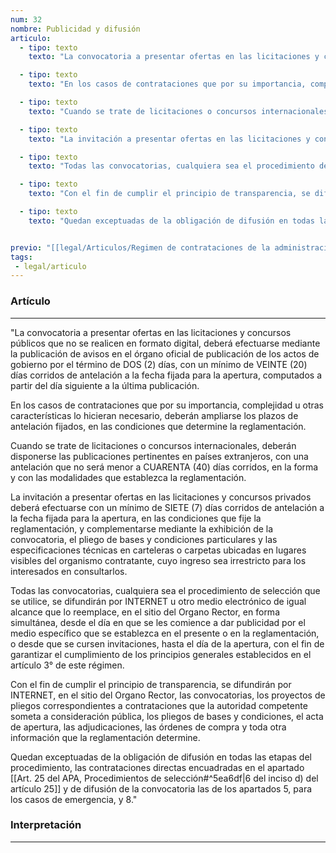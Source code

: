 ```yaml
---
num: 32
nombre: Publicidad y difusión
articulo: 
  - tipo: texto
    texto: "La convocatoria a presentar ofertas en las licitaciones y concursos públicos que no se realicen en formato digital, deberá efectuarse mediante la publicación de avisos en el órgano oficial de publicación de los actos de gobierno por el término de DOS (2) días, con un mínimo de VEINTE (20) días corridos de antelación a la fecha fijada para la apertura, computados a partir del día siguiente a la última publicación."

  - tipo: texto
    texto: "En los casos de contrataciones que por su importancia, complejidad u otras características lo hicieran necesario, deberán ampliarse los plazos de antelación fijados, en las condiciones que determine la reglamentación."

  - tipo: texto
    texto: "Cuando se trate de licitaciones o concursos internacionales, deberán disponerse las publicaciones pertinentes en países extranjeros, con una antelación que no será menor a CUARENTA (40) días corridos, en la forma y con las modalidades que establezca la reglamentación."

  - tipo: texto
    texto: "La invitación a presentar ofertas en las licitaciones y concursos privados deberá efectuarse con un mínimo de SIETE (7) días corridos de antelación a la fecha fijada para la apertura, en las condiciones que fije la reglamentación, y complementarse mediante la exhibición de la convocatoria, el pliego de bases y condiciones particulares y las especificaciones técnicas en carteleras o carpetas ubicadas en lugares visibles del organismo contratante, cuyo ingreso sea irrestricto para los interesados en consultarlos."

  - tipo: texto
    texto: "Todas las convocatorias, cualquiera sea el procedimiento de selección que se utilice, se difundirán por INTERNET u otro medio electrónico de igual alcance que lo reemplace, en el sitio del Organo Rector, en forma simultánea, desde el día en que se les comience a dar publicidad por el medio específico que se establezca en el presente o en la reglamentación, o desde que se cursen invitaciones, hasta el día de la apertura, con el fin de garantizar el cumplimiento de los principios generales establecidos en el artículo 3° de este régimen."

  - tipo: texto
    texto: "Con el fin de cumplir el principio de transparencia, se difundirán por INTERNET, en el sitio del Organo Rector, las convocatorias, los proyectos de pliegos correspondientes a contrataciones que la autoridad competente someta a consideración pública, los pliegos de bases y condiciones, el acta de apertura, las adjudicaciones, las órdenes de compra y toda otra información que la reglamentación determine."

  - tipo: texto
    texto: "Quedan exceptuadas de la obligación de difusión en todas las etapas del procedimiento, las contrataciones directas encuadradas en el apartado 6 del inciso d) del artículo 25 y de difusión de la convocatoria las de los apartados 5, para los casos de emergencia, y 8."


previo: "[[legal/Articulos/Regimen de contrataciones de la administración nacional/Título 2/Capítulo 1/Capítulo 1, Contrataciones de bienes y servicios.md|Capítulo 1, Contrataciones de bienes y servicios]]"
tags: 
 - legal/articulo
---
```

### Artículo
---
"La convocatoria a presentar ofertas en las licitaciones y concursos públicos que no se realicen en formato digital, deberá efectuarse mediante la publicación de avisos en el órgano oficial de publicación de los actos de gobierno por el término de DOS (2) días, con un mínimo de VEINTE (20) días corridos de antelación a la fecha fijada para la apertura, computados a partir del día siguiente a la última publicación.

En los casos de contrataciones que por su importancia, complejidad u otras características lo hicieran necesario, deberán ampliarse los plazos de antelación fijados, en las condiciones que determine la reglamentación.

Cuando se trate de licitaciones o concursos internacionales, deberán disponerse las publicaciones pertinentes en países extranjeros, con una antelación que no será menor a CUARENTA (40) días corridos, en la forma y con las modalidades que establezca la reglamentación.

La invitación a presentar ofertas en las licitaciones y concursos privados deberá efectuarse con un mínimo de SIETE (7) días corridos de antelación a la fecha fijada para la apertura, en las condiciones que fije la reglamentación, y complementarse mediante la exhibición de la convocatoria, el pliego de bases y condiciones particulares y las especificaciones técnicas en carteleras o carpetas ubicadas en lugares visibles del organismo contratante, cuyo ingreso sea irrestricto para los interesados en consultarlos.

Todas las convocatorias, cualquiera sea el procedimiento de selección que se utilice, se difundirán por INTERNET u otro medio electrónico de igual alcance que lo reemplace, en el sitio del Organo Rector, en forma simultánea, desde el día en que se les comience a dar publicidad por el medio específico que se establezca en el presente o en la reglamentación, o desde que se cursen invitaciones, hasta el día de la apertura, con el fin de garantizar el cumplimiento de los principios generales establecidos en el artículo 3° de este régimen.

Con el fin de cumplir el principio de transparencia, se difundirán por INTERNET, en el sitio del Organo Rector, las convocatorias, los proyectos de pliegos correspondientes a contrataciones que la autoridad competente someta a consideración pública, los pliegos de bases y condiciones, el acta de apertura, las adjudicaciones, las órdenes de compra y toda otra información que la reglamentación determine.

Quedan exceptuadas de la obligación de difusión en todas las etapas del procedimiento, las contrataciones directas encuadradas en el apartado [[Art. 25 del APA, Procedimientos de selección#^5ea6df|6 del inciso d) del artículo 25]] y de difusión de la convocatoria las de los apartados 5, para los casos de emergencia, y 8."

### Interpretación
---
